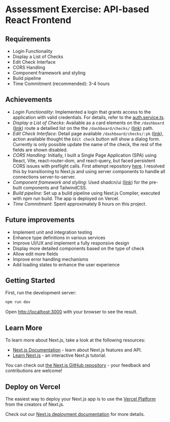 # Assessment Exercise: API-based React Frontend

## Requirements

- Login Functionality
- Display a List of Checks
- Edit Check Interface
- CORS Handling
- Component framework and styling
- Build pipeline
- Time Commitment (recommended): 3-4 hours

## Achievements

- *Login Functionality*: Implemented a login that grants access to the application with valid credentials. For details, refer to the [auth.service.ts](lib/services/auth.service.ts).
- *Display a List of Checks*: Available as a card elements on the `/dashboard` ([link](https://ut-next-6mwc.vercel.app/dashboard)) route a detailied list on the the `/dashboard/checks/` ([link](https://ut-next-6mwc.vercel.app/dashboard/checks)) path.
- *Edit Check Interface*: Detail page available `/dashboard/checks/:pk` ([link](https://ut-next-6mwc.vercel.app/dashboard/checks/4150114)), action available thought the `Edit check` button will show a dialog form. Currently is only possible update the name of the check, the rest of the fields are shown disabled.
- *CORS Handling*: Initially, I built a Single Page Application (SPA) using React, Vite, react-router-dom, and react-query, but faced persistent CORS issues with preflight calls. First attempt repository [here](https://github.com/jrltt/ut). I resolved this by transitioning to Next.js and using server components to handle all connections server-to-server.
- *Component framework and styling*: Used shadcn/ui ([link](https://ui.shadcn.com/)) for the pre-built components and TailwindCSS.
- *Build pipeline*: Set up a build pipeline using Next.js Compiler, executed with npm run build. The app is deployed on Vercel.
- *Time Commitment*: Spent approximately 8 hours on this project.

## Future improvements

- Implement unit and integration testing
- Enhance type definitions in various services
- Improve UI/UX and implement a fully responsive design
- Display more detailed components based on the type of check
- Allow edit more fields
- Improve error handling mechanisms
- Add loading states to enhance the user experience

## Getting Started

First, run the development server:

```bash
npm run dev
```

Open [http://localhost:3000](http://localhost:3000) with your browser to see the result.

## Learn More

To learn more about Next.js, take a look at the following resources:

- [Next.js Documentation](https://nextjs.org/docs) - learn about Next.js features and API.
- [Learn Next.js](https://nextjs.org/learn) - an interactive Next.js tutorial.

You can check out [the Next.js GitHub repository](https://github.com/vercel/next.js) - your feedback and contributions are welcome!

## Deploy on Vercel

The easiest way to deploy your Next.js app is to use the [Vercel Platform](https://vercel.com/new?utm_medium=default-template&filter=next.js&utm_source=create-next-app&utm_campaign=create-next-app-readme) from the creators of Next.js.

Check out our [Next.js deployment documentation](https://nextjs.org/docs/app/building-your-application/deploying) for more details.
